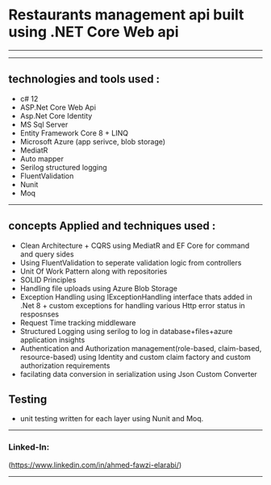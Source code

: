 # Restaurants management api built using .NET Core Web api
***

***
## technologies and tools used :
- c# 12
- ASP.Net Core Web Api
- Asp.Net Core Identity
- MS Sql Server
- Entity Framework Core 8 + LINQ
- Microsoft Azure (app serivce, blob storage)
- MediatR
- Auto mapper
- Serilog structured logging
- FluentValidation
- Nunit
- Moq
***

## concepts Applied and techniques used :
- Clean Architecture + CQRS using MediatR and EF Core for command and query sides
- Using FluentValidation to seperate validation logic from controllers
- Unit Of Work Pattern along with repositories
- SOLID Principles
- Handling file uploads using Azure Blob Storage
- Exception Handling using IExceptionHandling interface thats added in .Net 8 + custom exceptions for handling various Http error status in resposnses
- Request Time tracking middleware
- Structured Logging using serilog to log in database+files+azure application insights
- Authentication and Authorization management(role-based, claim-based, resource-based) using Identity and custom claim factory and custom authorization requirements
- facilating data conversion in serialization using Json Custom Converter


## Testing 
- unit testing written for each layer using Nunit and Moq. 
***
### Linked-In: 
  (https://www.linkedin.com/in/ahmed-fawzi-elarabi/)
***

 
